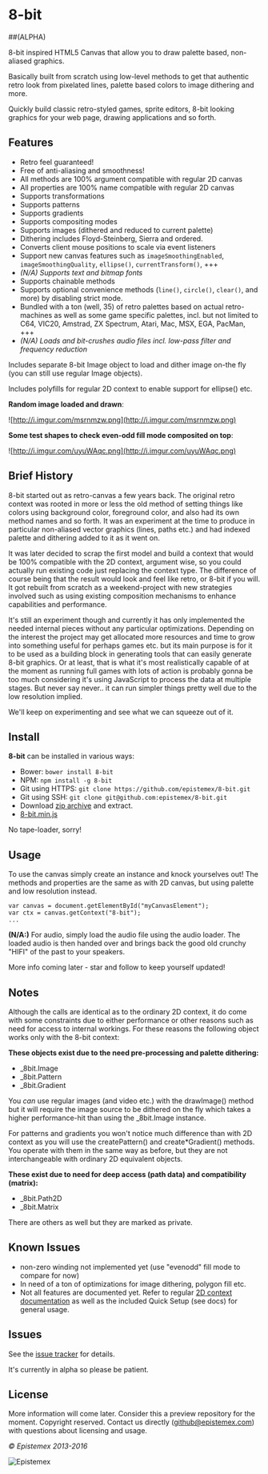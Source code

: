 ﻿8-bit
=====

##(ALPHA)

8-bit inspired HTML5 Canvas that allow you to draw palette based, non-aliased graphics.

Basically built from scratch using low-level methods to get that authentic
retro look from pixelated lines, palette based colors to image dithering 
and more.

Quickly build classic retro-styled games, sprite editors, 8-bit looking
graphics for your web page, drawing applications and so forth.


Features
--------

- Retro feel guaranteed!
- Free of anti-aliasing and smoothness!
- All methods are 100% argument compatible with regular 2D canvas
- All properties are 100% name compatible with regular 2D canvas
- Supports transformations
- Supports patterns
- Supports gradients
- Supports compositing modes
- Supports images (dithered and reduced to current palette)
- Dithering includes Floyd-Steinberg, Sierra and ordered.
- Converts client mouse positions to scale via event listeners
- Support new canvas features such as `imageSmoothingEnabled`, `imageSmoothingQuality`, `ellipse()`, `currentTransform()`, +++
- *(N/A) Supports text and bitmap fonts*
- Supports chainable methods
- Supports optional convenience methods (`line()`, `circle()`, `clear()`, and more) by disabling strict mode.
- Bundled with a ton (well, 35) of retro palettes based on actual retro-machines as well as some game specific palettes, incl. but not limited to C64, VIC20, Amstrad, ZX Spectrum, Atari, Mac, MSX, EGA, PacMan, +++
- *(N/A) Loads and bit-crushes audio files incl. low-pass filter and frequency reduction*

Includes separate 8-bit Image object to load and dither image on-the fly (you can still use regular Image objects).

Includes polyfills for regular 2D context to enable support for ellipse() etc. 

**Random image loaded and drawn**:

![http://i.imgur.com/msrnmzw.png](http://i.imgur.com/msrnmzw.png)

**Some test shapes to check even-odd fill mode composited on top**:

![http://i.imgur.com/uyuWAqc.png](http://i.imgur.com/uyuWAqc.png)


Brief History
-------------

8-bit started out as retro-canvas a few years back. The original retro context
was rooted in more or less the old method of setting things like colors using
background color, foreground color, and also had its own method names and 
so forth. It was an experiment at the time to produce in particular
non-aliased vector graphics (lines, paths etc.) and had indexed palette
and dithering added to it as it went on.

It was later decided to scrap the first model and build a context that would
be 100% compatible with the 2D context, argument wise, so you could actually
run existing code just replacing the context type. The difference of course
being that the result would look and feel like retro, or 8-bit if you will.
It got rebuilt from scratch as a weekend-project with new strategies involved
such as using existing composition mechanisms to enhance capabilities and
performance. 

It's still an experiment though and currently it has only implemented the needed
internal pieces without any particular optimizations. Depending on the interest 
the project may get allocated more resources and time to grow into something
useful for perhaps games etc. but its main purpose is for it to be used
as a building block in generating tools that can easily generate 8-bit
graphics. Or at least, that is what it's most realistically capable of at
the moment as running full games with lots of action is probably gonna be 
too much considering it's using JavaScript to process the data at multiple
stages. But never say never.. it can run simpler things pretty well due to
the low resolution implied.

We'll keep on experimenting and see what we can squeeze out of it.


Install
-------

**8-bit** can be installed in various ways:

- Bower: `bower install 8-bit`
- NPM: `npm install -g 8-bit`
- Git using HTTPS: `git clone https://github.com/epistemex/8-bit.git`
- Git using SSH: `git clone git@github.com:epistemex/8-bit.git`
- Download [zip archive](https://github.com/epistemex/8-bit/archive/master.zip) and extract.
- [8-bit.min.js](https://raw.githubusercontent.com/epistemex/8-bit/master/8-bit.min.js)

No tape-loader, sorry!


Usage
-----

To use the canvas simply create an instance and knock yourselves out! The methods and properties
are the same as with 2D canvas, but using palette and low resolution instead.

    var canvas = document.getElementById("myCanvasElement");
    var ctx = canvas.getContext("8-bit");
    ...

**(N/A:)** For audio, simply load the audio file using the audio loader. 
The loaded audio is then handed over and brings back the good old crunchy
"HIFI" of the past to your speakers.

More info coming later - star and follow to keep yourself updated!


Notes
-----

Although the calls are identical as to the ordinary 2D context, it do come
with some constraints due to either performance or other reasons such as
need for access to internal workings. For these reasons the following
object works only with the 8-bit context:

**These objects exist due to the need pre-processing and palette dithering:**

- _8bit.Image
- _8bit.Pattern
- _8bit.Gradient

You *can* use regular images (and video etc.) with the drawImage() method
but it will require the image source to be dithered on the fly which takes
a higher performance-hit than using the _8bit.Image instance.

For patterns and gradients you won't notice much difference than with 2D
context as you will use the createPattern() and create*Gradient() methods.
You operate with them in the same way as before, but they are not 
interchangeable with ordinary 2D equivalent objects.

**These exist due to need for deep access (path data) and compatibility (matrix):**

- _8bit.Path2D
- _8bit.Matrix

There are others as well but they are marked as private.


Known Issues
------------

- non-zero winding not implemented yet (use "evenodd" fill mode to compare for now)
- In need of a ton of optimizations for image dithering, polygon fill etc.
- Not all features are documented yet. Refer to regular [2D context documentation](https://developer.mozilla.org/en-US/docs/Web/API/CanvasRenderingContext2D) as well as the included Quick Setup (see docs) for general usage.


Issues
------

See the [issue tracker](https://github.com/epistemex/8-bit/issues) for details.

It's currently in alpha so please be patient.


License
-------

More information will come later. Consider this a preview repository for 
the moment. Copyright reserved. Contact us directly (github@epistemex.com)
with questions about licensing and usage.


*&copy; Epistemex 2013-2016*
 
![Epistemex](http://i.imgur.com/wZSsyt8.png)
